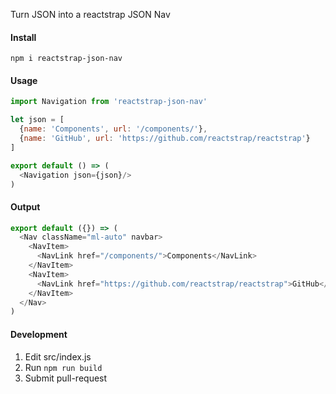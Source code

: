 Turn JSON into a reactstrap JSON Nav

#### Install
```
npm i reactstrap-json-nav
```

#### Usage
```js
import Navigation from 'reactstrap-json-nav'

let json = [
  {name: 'Components', url: '/components/'},
  {name: 'GitHub', url: 'https://github.com/reactstrap/reactstrap'}
]

export default () => (
  <Navigation json={json}/>
)
```

#### Output
```js
export default ({}) => (
  <Nav className="ml-auto" navbar>
    <NavItem>
      <NavLink href="/components/">Components</NavLink>
    </NavItem>
    <NavItem>
      <NavLink href="https://github.com/reactstrap/reactstrap">GitHub</NavLink>
    </NavItem>
  </Nav>
)
```

#### Development
1. Edit src/index.js
2. Run `npm run build`
3. Submit pull-request
